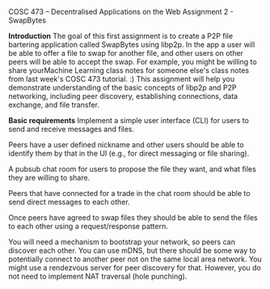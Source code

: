 COSC 473 – Decentralised Applications on the Web
Assignment 2 - SwapBytes

**Introduction**
The goal of this first assignment is to create a P2P file bartering application called SwapBytes using libp2p. In the app a user will be able to offer a file to swap for another file, and other users
on other peers will be able to accept the swap. For example, you might be willing to share yourMachine Learning class notes for someone else's class notes from last week's COSC 473 tutorial. :) This assignment will help you demonstrate understanding of the basic concepts of libp2p and P2P networking, including peer discovery, establishing connections, data exchange, and file transfer.

**Basic requirements**
Implement a simple user interface (CLI) for users to send and receive messages and
files.

Peers have a user defined nickname and other users should be able to identify them by that in the UI (e.g., for direct messaging or file sharing).

A pubsub chat room for users to propose the file they want, and what files they are
willing to share.

Peers that have connected for a trade in the chat room should be able to send direct messages to each other.

Once peers have agreed to swap files they should be able to send the files to each other using a request/response pattern.

You will need a mechanism to bootstrap your network, so peers can discover each other. You can use mDNS, but there should be some way to potentially connect to another peer not on the same local area network. You might use a rendezvous server for peer discovery for that. However, you do not need to implement NAT traversal (hole punching).
